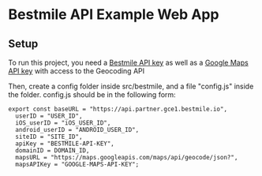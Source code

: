 # Bestmile API Example Web App

## Setup
To run this project, you need a [Bestmile API key](https://bestmile.com/forms/form-developer-api-request/) as well as a [Google Maps API key](https://developers.google.com/maps/documentation/geocoding/get-api-key) with access to the Geocoding API

Then, create a config folder inside src/bestmile, and a file "config.js" inside the folder.  config.js should be in the following form:

    export const baseURL = "https://api.partner.gce1.bestmile.io",
      userID = "USER_ID",
      iOS_userID = "iOS_USER_ID",
      android_userID = "ANDROID_USER_ID",
      siteID = "SITE_ID",
      apiKey = "BESTMILE-API-KEY",
      domainID = DOMAIN_ID,
      mapsURL = "https://maps.googleapis.com/maps/api/geocode/json?",
      mapsAPIKey = "GOOGLE-MAPS-API-KEY";
